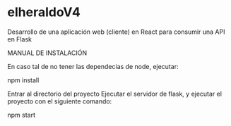 # elheraldoV4
 Desarrollo de una aplicación web (cliente) en React para consumir una API en Flask


MANUAL DE INSTALACIÓN 

En caso tal de no tener las dependecias de node, ejecutar: 

npm install

Entrar al directorio del proyecto 
Ejecutar el servidor de flask, 
y ejecutar el proyecto con el siguiente comando: 

npm start
